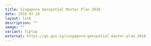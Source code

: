 ```yaml
---
title: Singapore Geospatial Master Plan 2018
date: 2018-07-16
layout: link
description: ""
image: ""
variant: tiptap
external: https://go.gov.sg/singapore-geospatial-master-plan-2018
---
```

